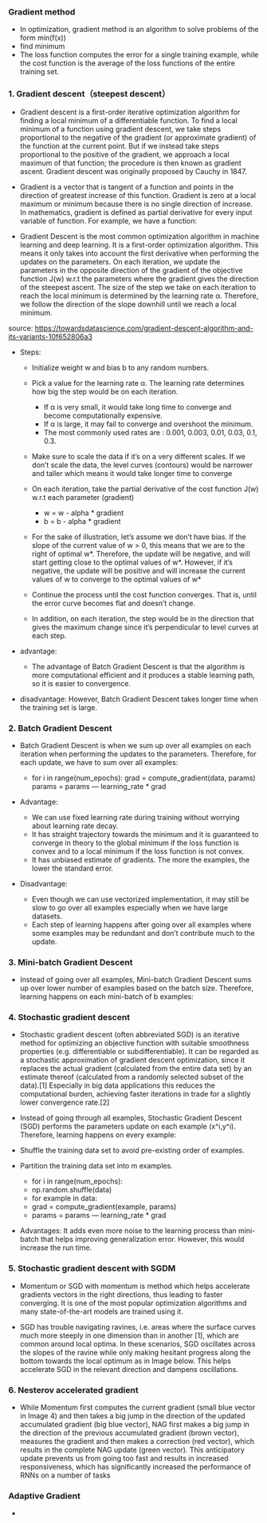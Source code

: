 ### Gradient method
  - In optimization, gradient method is an algorithm to solve problems of the form 
    min(f(x))
  - find minimum 
  - The loss function computes the error for a single training example, while the 
   cost function is the average of the loss functions of the entire training set.
  
### 1. Gradient descent（steepest descent）
  - Gradient descent is a first-order iterative optimization algorithm for finding
  a local minimum of a differentiable function. To find a local minimum of a 
  function using gradient descent, we take steps proportional to the negative 
  of the gradient (or approximate gradient) of the function at the current point.
  But if we instead take steps proportional to the positive of the gradient, we 
  approach a local maximum of that function; the procedure is then known
  as gradient ascent. Gradient descent was originally proposed by Cauchy in 1847.
  
  - Gradient is a vector that is tangent of a function and points in the direction of 
  greatest increase of this function. Gradient is zero at a local maximum or minimum 
  because there is no single direction of increase. In mathematics, gradient is defined
  as partial derivative for every input variable of function. For example, we have a
  function:
  
  - Gradient Descent is the most common optimization algorithm in machine learning and deep learning. 
  It is a first-order optimization algorithm. This means it only takes into account the first derivative
  when performing the updates on the parameters. On each iteration, we update the parameters in the 
  opposite direction of the gradient of the objective function J(w) w.r.t the parameters where the 
  gradient gives the direction of the steepest ascent. The size of the step we take on each iteration
  to reach the local minimum is determined by the learning rate α. Therefore, we follow the direction 
  of the slope downhill until we reach a local minimum.
  
  source: https://towardsdatascience.com/gradient-descent-algorithm-and-its-variants-10f652806a3
    
  - Steps: 
      -  Initialize weight w and bias b to any random numbers.
      - Pick a value for the learning rate α. The learning rate determines
          how big the step would be on each iteration.
          - If α is very small, it would take long time to converge and become computationally expensive.
          - If α is large, it may fail to converge and overshoot the minimum.
          - The most commonly used rates are : 0.001, 0.003, 0.01, 0.03, 0.1, 0.3.
      - Make sure to scale the data if it’s on a very different scales. If we don’t scale the data, 
        the level curves (contours) would be narrower and taller which means it would take longer 
        time to converge 
      - On each iteration, take the partial derivative of the cost function J(w) w.r.t each 
        parameter (gradient)
          - w = w - alpha * gradient 
          - b = b - alpha * gradient
      - For the sake of illustration, let’s assume we don’t have bias. If the slope of the current 
        value of w > 0, this means that we are to the right of optimal w*. Therefore, the update will
        be negative, and will start getting close to the optimal values of w*. However, if it’s 
        negative, the update will be positive and will increase the current values of w to converge
        to the optimal values of w*
      - Continue the process until the cost function converges. That is, until the error curve 
        becomes flat and doesn’t change.
        
      - In addition, on each iteration, the step would be in the direction that gives the maximum
        change since it’s perpendicular to level curves at each step.
          
  - advantage: 
    -  The advantage of Batch Gradient Descent is that the algorithm is more computational
    efficient and it produces a stable learning path, so it is easier to convergence.
  - disadvantage: However, Batch Gradient Descent takes longer time when the training set is large.
  
  
### 2. Batch Gradient Descent
  - Batch Gradient Descent is when we sum up over all examples on each iteration when performing
    the updates to the parameters. Therefore, for each update, we have to sum over all examples:
    - for i in range(num_epochs):
        grad = compute_gradient(data, params)
        params = params — learning_rate * grad
  - Advantage: 
      - We can use fixed learning rate during training without worrying about learning rate decay.
      - It has straight trajectory towards the minimum and it is guaranteed to converge in theory
        to the global minimum if the loss function is convex and to a local minimum if the loss
        function is not convex.
      - It has unbiased estimate of gradients. The more the examples, the lower the standard error.
      
  - Disadvantage: 
      - Even though we can use vectorized implementation, it may still be slow to go over all 
        examples especially when we have large datasets.
      - Each step of learning happens after going over all examples where some examples may be
        redundant and don’t contribute much to the update.
     
### 3. Mini-batch Gradient Descent
  - Instead of going over all examples, Mini-batch Gradient Descent sums up over lower number of 
    examples based on the batch size. Therefore, learning happens on each mini-batch of b examples:

### 4. Stochastic gradient descent
  - Stochastic gradient descent (often abbreviated SGD) is an iterative method for optimizing an objective
  function with suitable smoothness properties (e.g. differentiable or subdifferentiable).
  It can be regarded as a stochastic approximation of gradient descent optimization, 
  since it replaces the actual gradient (calculated from the entire data set) by an 
  estimate thereof (calculated from a randomly selected subset of the data).[1] Especially
  in big data applications this reduces the computational burden, achieving faster iterations
  in trade for a slightly lower convergence rate.[2]
  
  - Instead of going through all examples, Stochastic Gradient Descent (SGD) performs the 
    parameters update on each example (x^i,y^i). Therefore, learning happens on every example:
  
  - Shuffle the training data set to avoid pre-existing order of examples.
  - Partition the training data set into m examples.
      - for i in range(num_epochs):
      -    np.random.shuffle(data)
      -    for example in data:
      -    grad = compute_gradient(example, params)
      -    params = params — learning_rate * grad
   - Advantages: It adds even more noise to the learning process than 
      mini-batch that helps improving generalization error. However, this would increase the run time.
  
### 5. Stochastic gradient descent  with SGDM 
  - Momentum or SGD with momentum is method which helps accelerate gradients vectors in the right
    directions, thus leading to faster converging. It is one of the most popular optimization algorithms
    and many state-of-the-art models are trained using it. 
    
   - SGD has trouble navigating ravines, i.e. areas where the surface curves much more steeply
    in one dimension than in another [1], which are common around local optima. In these 
    scenarios, SGD oscillates across the slopes of the ravine while only making hesitant 
    progress along the bottom towards the local optimum as in Image below. This helps 
    accelerate SGD in the relevant direction and dampens oscillations. 
 
 ### 6. Nesterov accelerated gradient
  - While Momentum first computes the current gradient (small blue vector in Image 4) and 
    then takes a big jump in the direction of the updated accumulated gradient (big blue
    vector), NAG first makes a big jump in the direction of the previous accumulated gradient
    (brown vector), measures the gradient and then makes a correction (red vector), which
    results in the complete NAG update (green vector). This anticipatory update prevents 
    us from going too fast and results in increased responsiveness, which has significantly
    increased the performance of RNNs on a number of tasks

### Adaptive Gradient
  - 
  
  
  
  
  
  
  
  
  
  
  
  
  
  
  
  
  
  
  
  
